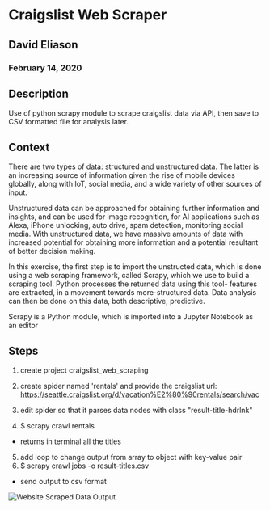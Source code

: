 # Craigslist Web Scraper
## David Eliason
### February 14, 2020

## Description
Use of python scrapy module to scrape craigslist data via API, then save to CSV formatted file for analysis later.

## Context
There are two types of data: structured and unstructured data. The latter is an increasing source of information given the rise of mobile devices globally, along with IoT, social media, and a wide variety of other sources of input.

Unstructured data can be approached for obtaining further information and insights, and can be used for image recognition, for AI applications such as Alexa, iPhone unlocking, auto drive, spam detection, monitoring social media. With unstructured data, we have massive amounts of data with increased potential for obtaining more information and a potential resultant of better decision making.

In this exercise, the first step is to import the unstructed data, which is done using a web scraping framework, called Scrapy, which we use to build a scraping tool. Python processes the returned data using this tool- features are extracted, in a movement towards more-structured data. Data analysis can then be done on this data, both descriptive, predictive. 

Scrapy is a Python module, which is imported into a Jupyter Notebook as an editor

## Steps
1. create project craigslist_web_scraping
2. create spider named 'rentals' and provide the craigslist url: https://seattle.craigslist.org/d/vacation%E2%80%90rentals/search/vac

3. edit spider so that it parses data nodes with class "result-title-hdrlnk"
4. $ scrapy crawl rentals 
- returns in terminal all the titles
5. add loop to change output from array to object with key-value pair
6. $ scrapy crawl jobs -o result-titles.csv
- send output to csv format

![Website Scraped Data Output](./'Scrapy_CSV_Ouput.png')

